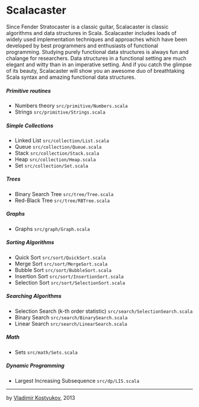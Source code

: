 Scalacaster
===========

Since Fender Stratocaster is a classic guitar, Scalacaster is classic algorithms and data structures in Scala. Scalacaster includes loads of widely used implementation techniques and approaches which have been developed by best programmers and enthusiasts of functional programming. Studying purely functional data structures is always fun and chalange for researchers. Data structures in a functional setting are much elegant and witty than in an imperative setting. And if you catch the glimpse of its beauty, Scalacaster will show you an awesome duo of breathtaking Scala syntax and amazing functional data structures.


##### Primitive routines
* Numbers theory `src/primitive/Numbers.scala`
* Strings `src/primitive/Strings.scala`

##### Simple Collections
* Linked List `src/collection/List.scala`
* Queue `src/collection/Queue.scala`
* Stack `src/collection/Stack.scala`
* Heap `src/collection/Heap.scala`
* Set `src/collection/Set.scala`

##### Trees
* Binary Search Tree `src/tree/Tree.scala`
* Red-Black Tree `src/tree/RBTree.scala`

##### Graphs
* Graphs `src/graph/Graph.scala`

##### Sorting Algorithms
* Quick Sort `src/sort/QuickSort.scala`
* Merge Sort `src/sort/MergeSort.scala`
* Bubble Sort `src/sort/BubbleSort.scala`
* Insertion Sort `src/sort/InsertionSort.scala`
* Selection Sort `src/sort/SelectionSort.scala`

##### Searching Algorithms
* Selection Search (k-th order statistic) `src/search/SelectionSearch.scala`
* Binary Search `src/search/BinarySearch.scala`
* Linear Search `src/search/LinearSearch.scala`

##### Math
* Sets `src/math/Sets.scala`

##### Dynamic Programming
* Largest Increasing Subsequence `src/dp/LIS.scala`

----
by [Vladimir Kostyukov](http://vkostyukov.ru), 2013
